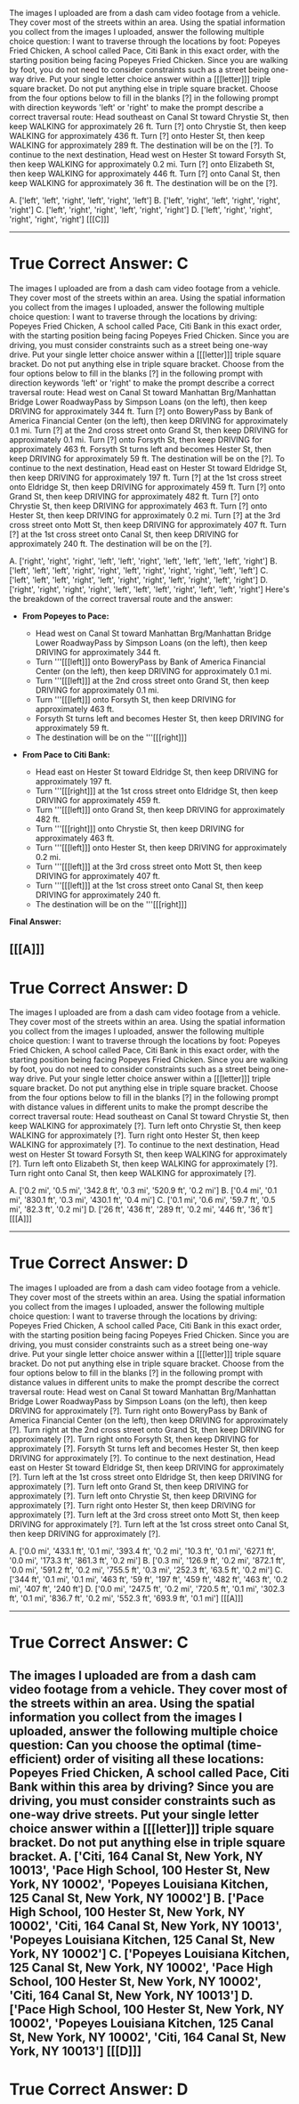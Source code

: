 
The images I uploaded are from a dash cam video footage from a vehicle. They cover most of the streets within an area. Using the spatial information you collect from the images I uploaded, answer the following multiple choice question:
I want to traverse through the locations by foot: Popeyes Fried Chicken, A school called Pace, Citi Bank in this exact order, with the starting position being facing Popeyes Fried Chicken. Since you are walking by foot, you do not need to consider constraints such as a street being one-way drive.
Put your single letter choice answer within a [[[letter]]] triple square bracket. Do not put anything else in triple square bracket.
Choose from the four options below to fill in the blanks [?] in the following prompt with direction keywords 'left' or 'right' to make the prompt describe a correct traversal route:
Head southeast on Canal St toward Chrystie St, then keep WALKING for approximately 26 ft.
Turn [?] onto Chrystie St, then keep WALKING for approximately 436 ft.
Turn [?] onto Hester St, then keep WALKING for approximately 289 ft.
The destination will be on the [?].
To continue to the next destination, Head west on Hester St toward Forsyth St, then keep WALKING for approximately 0.2 mi.
Turn [?] onto Elizabeth St, then keep WALKING for approximately 446 ft.
Turn [?] onto Canal St, then keep WALKING for approximately 36 ft.
The destination will be on the [?].

A. ['left', 'left', 'right', 'left', 'right', 'left']      B. ['left', 'right', 'left', 'right', 'right', 'right']
C. ['left', 'right', 'right', 'left', 'right', 'right']      D. ['left', 'right', 'right', 'right', 'right', 'right']
[[[C]]]

----------
True Correct Answer: C
==========

The images I uploaded are from a dash cam video footage from a vehicle. They cover most of the streets within an area. Using the spatial information you collect from the images I uploaded, answer the following multiple choice question:
I want to traverse through the locations by driving: Popeyes Fried Chicken, A school called Pace, Citi Bank in this exact order, with the starting position being facing Popeyes Fried Chicken. Since you are driving, you must consider constraints such as a street being one-way drive.
Put your single letter choice answer within a [[[letter]]] triple square bracket. Do not put anything else in triple square bracket.
Choose from the four options below to fill in the blanks [?] in the following prompt with direction keywords 'left' or 'right' to make the prompt describe a correct traversal route:
Head west on Canal St toward Manhattan Brg/Manhattan Bridge Lower RoadwayPass by Simpson Loans (on the left), then keep DRIVING for approximately 344 ft.
Turn [?] onto BoweryPass by Bank of America Financial Center (on the left), then keep DRIVING for approximately 0.1 mi.
Turn [?] at the 2nd cross street onto Grand St, then keep DRIVING for approximately 0.1 mi.
Turn [?] onto Forsyth St, then keep DRIVING for approximately 463 ft.
Forsyth St turns left and becomes Hester St, then keep DRIVING for approximately 59 ft.
The destination will be on the [?].
To continue to the next destination, Head east on Hester St toward Eldridge St, then keep DRIVING for approximately 197 ft.
Turn [?] at the 1st cross street onto Eldridge St, then keep DRIVING for approximately 459 ft.
Turn [?] onto Grand St, then keep DRIVING for approximately 482 ft.
Turn [?] onto Chrystie St, then keep DRIVING for approximately 463 ft.
Turn [?] onto Hester St, then keep DRIVING for approximately 0.2 mi.
Turn [?] at the 3rd cross street onto Mott St, then keep DRIVING for approximately 407 ft.
Turn [?] at the 1st cross street onto Canal St, then keep DRIVING for approximately 240 ft.
The destination will be on the [?].

A. ['right', 'right', 'right', 'left', 'left', 'right', 'left', 'left', 'left', 'left', 'right']      B. ['left', 'left', 'left', 'right', 'right', 'left', 'right', 'right', 'right', 'left', 'left']
C. ['left', 'left', 'left', 'right', 'left', 'right', 'right', 'left', 'right', 'left', 'right']      D. ['right', 'right', 'right', 'right', 'left', 'left', 'left', 'right', 'left', 'left', 'right']
Here's the breakdown of the correct traversal route and the answer:

*   **From Popeyes to Pace:**

    *   Head west on Canal St toward Manhattan Brg/Manhattan Bridge Lower RoadwayPass by Simpson Loans (on the left), then keep DRIVING for approximately 344 ft.
    *   Turn '''[[[left]]] onto BoweryPass by Bank of America Financial Center (on the left), then keep DRIVING for approximately 0.1 mi.
    *   Turn '''[[[left]]] at the 2nd cross street onto Grand St, then keep DRIVING for approximately 0.1 mi.
    *   Turn '''[[[left]]] onto Forsyth St, then keep DRIVING for approximately 463 ft.
    *   Forsyth St turns left and becomes Hester St, then keep DRIVING for approximately 59 ft.
    *   The destination will be on the '''[[[right]]]

*   **From Pace to Citi Bank:**

    *   Head east on Hester St toward Eldridge St, then keep DRIVING for approximately 197 ft.
    *   Turn '''[[[right]]] at the 1st cross street onto Eldridge St, then keep DRIVING for approximately 459 ft.
    *   Turn '''[[[left]]] onto Grand St, then keep DRIVING for approximately 482 ft.
    *   Turn '''[[[right]]] onto Chrystie St, then keep DRIVING for approximately 463 ft.
    *   Turn '''[[[left]]] onto Hester St, then keep DRIVING for approximately 0.2 mi.
    *   Turn '''[[[left]]] at the 3rd cross street onto Mott St, then keep DRIVING for approximately 407 ft.
    *   Turn '''[[[left]]] at the 1st cross street onto Canal St, then keep DRIVING for approximately 240 ft.
    *   The destination will be on the '''[[[right]]]

**Final Answer:**

[[[A]]]
----------
True Correct Answer: D
==========

The images I uploaded are from a dash cam video footage from a vehicle. They cover most of the streets within an area. Using the spatial information you collect from the images I uploaded, answer the following multiple choice question:
I want to traverse through the locations by foot: Popeyes Fried Chicken, A school called Pace, Citi Bank in this exact order, with the starting position being facing Popeyes Fried Chicken. Since you are walking by foot, you do not need to consider constraints such as a street being one-way drive.
Put your single letter choice answer within a [[[letter]]] triple square bracket. Do not put anything else in triple square bracket.
Choose from the four options below to fill in the blanks [?] in the following prompt with distance values in different units to make the prompt describe the correct traversal route:
Head southeast on Canal St toward Chrystie St, then keep WALKING for approximately [?]. 
Turn left onto Chrystie St, then keep WALKING for approximately [?]. 
Turn right onto Hester St, then keep WALKING for approximately [?]. 
To continue to the next destination, Head west on Hester St toward Forsyth St, then keep WALKING for approximately [?]. 
Turn left onto Elizabeth St, then keep WALKING for approximately [?]. 
Turn right onto Canal St, then keep WALKING for approximately [?]. 

A. ['0.2 mi', '0.5 mi', '342.8 ft', '0.3 mi', '520.9 ft', '0.2 mi']      B. ['0.4 mi', '0.1 mi', '830.1 ft', '0.3 mi', '430.1 ft', '0.4 mi']
C. ['0.1 mi', '0.6 mi', '59.7 ft', '0.5 mi', '82.3 ft', '0.2 mi']      D. ['26 ft', '436 ft', '289 ft', '0.2 mi', '446 ft', '36 ft']
[[[A]]]

----------
True Correct Answer: D
==========

The images I uploaded are from a dash cam video footage from a vehicle. They cover most of the streets within an area. Using the spatial information you collect from the images I uploaded, answer the following multiple choice question:
I want to traverse through the locations by driving: Popeyes Fried Chicken, A school called Pace, Citi Bank in this exact order, with the starting position being facing Popeyes Fried Chicken. Since you are driving, you must consider constraints such as a street being one-way drive.
Put your single letter choice answer within a [[[letter]]] triple square bracket. Do not put anything else in triple square bracket.
Choose from the four options below to fill in the blanks [?] in the following prompt with distance values in different units to make the prompt describe the correct traversal route:
Head west on Canal St toward Manhattan Brg/Manhattan Bridge Lower RoadwayPass by Simpson Loans (on the left), then keep DRIVING for approximately [?]. 
Turn right onto BoweryPass by Bank of America Financial Center (on the left), then keep DRIVING for approximately [?]. 
Turn right at the 2nd cross street onto Grand St, then keep DRIVING for approximately [?]. 
Turn right onto Forsyth St, then keep DRIVING for approximately [?]. 
Forsyth St turns left and becomes Hester St, then keep DRIVING for approximately [?]. 
To continue to the next destination, Head east on Hester St toward Eldridge St, then keep DRIVING for approximately [?]. 
Turn left at the 1st cross street onto Eldridge St, then keep DRIVING for approximately [?]. 
Turn left onto Grand St, then keep DRIVING for approximately [?]. 
Turn left onto Chrystie St, then keep DRIVING for approximately [?]. 
Turn right onto Hester St, then keep DRIVING for approximately [?]. 
Turn left at the 3rd cross street onto Mott St, then keep DRIVING for approximately [?]. 
Turn left at the 1st cross street onto Canal St, then keep DRIVING for approximately [?]. 

A. ['0.0 mi', '433.1 ft', '0.1 mi', '393.4 ft', '0.2 mi', '10.3 ft', '0.1 mi', '627.1 ft', '0.0 mi', '173.3 ft', '861.3 ft', '0.2 mi']      B. ['0.3 mi', '126.9 ft', '0.2 mi', '872.1 ft', '0.0 mi', '591.2 ft', '0.2 mi', '755.5 ft', '0.3 mi', '252.3 ft', '63.5 ft', '0.2 mi']
C. ['344 ft', '0.1 mi', '0.1 mi', '463 ft', '59 ft', '197 ft', '459 ft', '482 ft', '463 ft', '0.2 mi', '407 ft', '240 ft']      D. ['0.0 mi', '247.5 ft', '0.2 mi', '720.5 ft', '0.1 mi', '302.3 ft', '0.1 mi', '836.7 ft', '0.2 mi', '552.3 ft', '693.9 ft', '0.1 mi']
[[[A]]]

----------
True Correct Answer: C
==========

The images I uploaded are from a dash cam video footage from a vehicle. They cover most of the streets within an area. Using the spatial information you collect from the images I uploaded, answer the following multiple choice question:
Can you choose the optimal (time-efficient) order of visiting all these locations: Popeyes Fried Chicken, A school called Pace, Citi Bank within this area by driving? Since you are driving, you must consider constraints such as one-way drive streets.
Put your single letter choice answer within a [[[letter]]] triple square bracket. Do not put anything else in triple square bracket.
A. ['Citi, 164 Canal St, New York, NY 10013', 'Pace High School, 100 Hester St, New York, NY 10002', 'Popeyes Louisiana Kitchen, 125 Canal St, New York, NY 10002']      B. ['Pace High School, 100 Hester St, New York, NY 10002', 'Citi, 164 Canal St, New York, NY 10013', 'Popeyes Louisiana Kitchen, 125 Canal St, New York, NY 10002']
C. ['Popeyes Louisiana Kitchen, 125 Canal St, New York, NY 10002', 'Pace High School, 100 Hester St, New York, NY 10002', 'Citi, 164 Canal St, New York, NY 10013']      D. ['Pace High School, 100 Hester St, New York, NY 10002', 'Popeyes Louisiana Kitchen, 125 Canal St, New York, NY 10002', 'Citi, 164 Canal St, New York, NY 10013']
[[[D]]]
----------
True Correct Answer: D
==========
